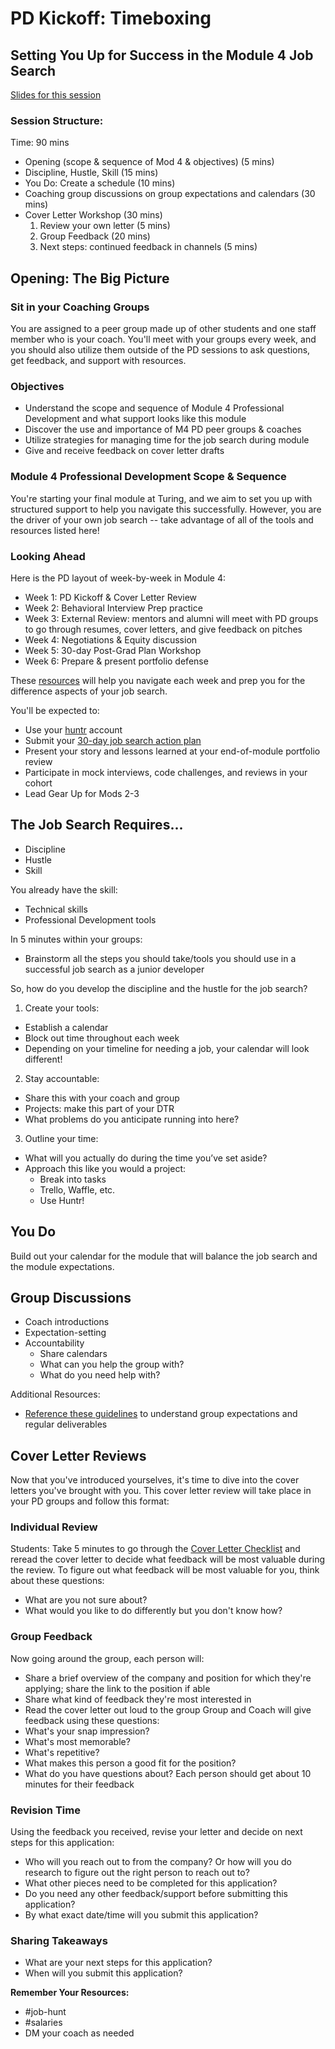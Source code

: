 # PD Kickoff: Timeboxing

## Setting You Up for Success in the Module 4 Job Search

[Slides for this session](https://docs.google.com/presentation/d/1DNPivOJBUUnWlwD-n-2K9dysidWPyVFaqCvMmy87Irw/edit?usp=sharing)

### Session Structure:
Time: 90 mins

* Opening (scope & sequence of Mod 4 & objectives) (5 mins)
* Discipline, Hustle, Skill (15 mins)
* You Do: Create a schedule (10 mins)
* Coaching group discussions on group expectations and calendars (30 mins)
* Cover Letter Workshop (30 mins)
    1. Review your own letter (5 mins)
    2. Group Feedback (20 mins)
    3. Next steps: continued feedback in channels (5 mins)

## Opening: The Big Picture
### Sit in your Coaching Groups
You are assigned to a peer group made up of other students and one staff member who is your coach. You'll meet with your groups every week, and you should also utilize them outside of the PD sessions to ask questions, get feedback, and support with resources. 

### Objectives
* Understand the scope and sequence of Module 4 Professional Development and what support looks like this module
* Discover the use and importance of M4 PD peer groups & coaches
* Utilize strategies for managing time for the job search during module
* Give and receive feedback on cover letter drafts

### Module 4 Professional Development Scope & Sequence
You're starting your final module at Turing, and we aim to set you up with structured support to help you navigate this successfully. However, you are the driver of your own job search -- take advantage of all of the tools and resources listed here!

### Looking Ahead
Here is the PD layout of week-by-week in Module 4:

* Week 1: PD Kickoff & Cover Letter Review
* Week 2: Behavioral Interview Prep practice
* Week 3: External Review: mentors and alumni will meet with PD groups to go through resumes, cover letters, and give feedback on pitches
* Week 4: Negotiations & Equity discussion
* Week 5: 30-day Post-Grad Plan Workshop
* Week 6: Prepare & present portfolio defense

These [resources](https://github.com/turingschool/career-development-curriculum/blob/master/module_four/guidelines_for_peer_groups.md) will help you navigate each week and prep you for the difference aspects of your job search. 

You'll be expected to:

* Use your [huntr](https://huntr.co/) account
* Submit your [30-day job search action plan](https://github.com/turingschool/career-development-curriculum/blob/master/module_four/post_grad_plan.md) 
* Present your story and lessons learned at your end-of-module portfolio review
* Participate in mock interviews, code challenges, and reviews in your cohort
* Lead Gear Up for Mods 2-3 

## The Job Search Requires...
* Discipline
* Hustle
* Skill

You already have the skill:
* Technical skills
* Professional Development tools

In 5 minutes within your groups:
* Brainstorm all the steps you should take/tools you should use in a successful job search as a junior developer

So, how do you develop the discipline and the hustle for the job search?

1. Create your tools:
  * Establish a calendar
  * Block out time throughout each week
  * Depending on your timeline for needing a job, your calendar will look different!

2. Stay accountable:
  * Share this with your coach and group
  * Projects: make this part of your DTR
  * What problems do you anticipate running into here?

3. Outline your time:
  * What will you actually do during the time you’ve set aside?
  * Approach this like you would a project: 
    * Break into tasks
    * Trello, Waffle, etc.
    * Use Huntr!

## You Do
Build out your calendar for the module that will balance the job search and the module expectations. 

## Group Discussions
* Coach introductions
* Expectation-setting
* Accountability 
  * Share calendars
  * What can you help the group with?
  * What do you need help with?

Additional Resources:
* [Reference these guidelines](https://github.com/turingschool/career-development-curriculum/blob/master/module_four/guidelines_for_peer_groups.md) to understand group expectations and regular deliverables

## Cover Letter Reviews
Now that you've introduced yourselves, it's time to dive into the cover letters you've brought with you. This cover letter review will take place in your PD groups and follow this format:

### Individual Review
Students: Take 5 minutes to go through the [Cover Letter Checklist](https://github.com/turingschool/career-development-curriculum/blob/master/module_four/cover_letter_checklist.md) and reread the cover letter to decide what feedback will be most valuable during the review. To figure out what feedback will be most valuable for you, think about these questions:
   * What are you not sure about?
   * What would you like to do differently but you don't know how?

### Group Feedback
Now going around the group, each person will:
   * Share a brief overview of the company and position for which they're applying; share the link to the position if able
   * Share what kind of feedback they're most interested in
   * Read the cover letter out loud to the group
Group and Coach will give feedback using these questions:
   * What's your snap impression?
   * What's most memorable?
   * What's repetitive? 
   * What makes this person a good fit for the position?
   * What do you have questions about?
Each person should get about 10 minutes for their feedback

### Revision Time
Using the feedback you received, revise your letter and decide on next steps for this application:

* Who will you reach out to from the company? Or how will you do research to figure out the right person to reach out to?
* What other pieces need to be completed for this application?
* Do you need any other feedback/support before submitting this application?
* By what exact date/time will you submit this application?

### Sharing Takeaways
* What are your next steps for this application?
* When will you submit this application?

**Remember Your Resources:**

* #job-hunt
* #salaries
* DM your coach as needed
